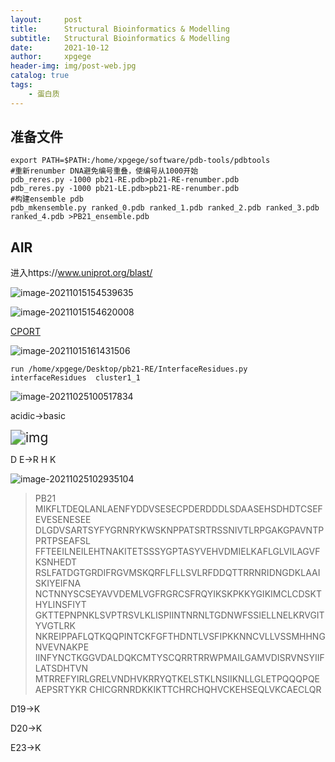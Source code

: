 ```yaml
---
layout:     post
title:      Structural Bioinformatics & Modelling
subtitle:   Structural Bioinformatics & Modelling
date:       2021-10-12
author:     xpgege
header-img: img/post-web.jpg
catalog: true
tags:
	- 蛋白质
---
```


## 准备文件

```
export PATH=$PATH:/home/xpgege/software/pdb-tools/pdbtools
#重新renumber DNA避免编号重叠，使编号从1000开始
pdb_reres.py -1000 pb21-RE.pdb>pb21-RE-renumber.pdb
pdb_reres.py -1000 pb21-LE.pdb>pb21-RE-renumber.pdb
#构建ensemble pdb
pdb_mkensemble.py ranked_0.pdb ranked_1.pdb ranked_2.pdb ranked_3.pdb ranked_4.pdb >PB21_ensemble.pdb

```

## AIR

进入https://www.uniprot.org/blast/

![image-20211015154539635](https://i.loli.net/2021/10/15/GiHZUefyDtLoIuT.png)

![image-20211015154620008](https://i.loli.net/2021/10/15/fJMGIUZmE8wkcCW.png)

[CPORT](https://alcazar.science.uu.nl/services/CPORT/)

![image-20211015161431506](https://i.loli.net/2021/10/15/tSunUXqDihFTBOH.png)







```
run /home/xpgege/Desktop/pb21-RE/InterfaceResidues.py
interfaceResidues  cluster1_1

```

![image-20211025100517834](https://i.loli.net/2021/10/25/SzI512K9XoYFZiU.png)

acidic->basic

<img src="https://i.loli.net/2021/06/26/PW1DEkco4THbF2h.jpg" alt="img" style="zoom:150%;" />

D E->R H K

![image-20211025102935104](https://i.loli.net/2021/10/25/1G9rblNh28OSVyY.png)

>PB21
>MIKFLTDEQLANLAENFYDDVSESECPDERDDDLSDAASEHSDHDTCSEFEVESENESEE
>DLGDVSARTSYFYGRNRYKWSKNPPATSRTRSSNIVTLRPGAKGPAVNTPPRTPSEAFSL
>FFTEEILNEILEHTNAKITETSSSYGPTASYVEHVDMIELKAFLGLVILAGVFKSNHEDT
>RSLFATDGTGRDIFRGVMSKQRFLFLLSVLRFDDQTTRRNRIDNGDKLAAISKIYEIFNA
>NCTNNYSCSEYAVVDEMLVGFRGRCSFRQYIKSKPKKYGIKIMCLCDSKTHYLINSFIYT
>GKTTEPNPNKLSVPTRSVLKLISPIINTNRNLTGDNWFSSIELLNELKRVGITYVGTLRK
>NKREIPPAFLQTKQQPINTCKFGFTHDNTLVSFIPKKNNCVLLVSSMHHNGNVEVNAKPE
>IINFYNCTKGGVDALDQKCMTYSCQRRTRRWPMAILGAMVDISRVNSYIIFLATSDHTVN
>MTRREFYIRLGRELVNDHVKRRYQTKELSTKLNSIIKNLLGLETPQQQPQEAEPSRTYKR
>CHICGRNRDKKIKTTCHRCHQHVCKEHSEQLVKCAECLQR

D19->K

D20->K

E23->K

